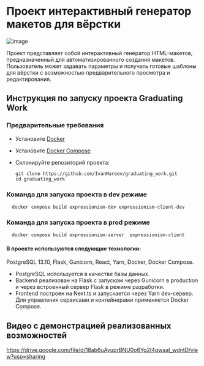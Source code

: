 # Проект интерактивный генератор макетов для вёрстки 
![image](https://github.com/user-attachments/assets/8d7dcb07-60ed-4766-9e13-a98258655b75)
  

Проект представляет собой интерактивный генератор HTML-макетов, предназначенный для автоматизированного создания макетов. Пользователь может задавать параметры и получать готовые шаблоны для вёрстки с возможностью предварительного просмотра и редактирования.

## Инструкция по запуску проекта Graduating Work

### Предварительные требования

- Установите [Docker](https://docs.docker.com/get-docker/)
- Установите [Docker Compose](https://docs.docker.com/compose/install/)
- Склонируйте репозиторий проекта:
  
  ```
  git clone https://github.com/IvanMareev/graduating_work.git
  cd graduating_work
  ```

### Команда для запуска проекта в dev режиме 

  ```
    docker compose build expressionism-dev expressionism-client-dev
  ```

### Команда для запуска проекта в prod режиме 
  ```
    docker compose build expressionism-server  expressionism-client
  ```


#### В проекте используются следующие технологии: 
PostgreSQL 13.10, Flask, Gunicorn, React, Yarn, Docker, Docker Compose.
  - PostgreSQL используется в качестве базы данных.
  - Backend реализован на Flask с запуском через Gunicorn в production и через встроенный сервер Flask в режиме разработки.
  - Frontend построен на Next.ts и запускается через Yarn dev-сервер. Для управления сервисами и контейнерами применяется Docker Compose.

<h2>Видео с демонстрацией реализованных возможностей</h2>

https://drive.google.com/file/d/18ab6uAyuprBNU0o6Yg2I4gwaal_wdntD/view?usp=sharing
